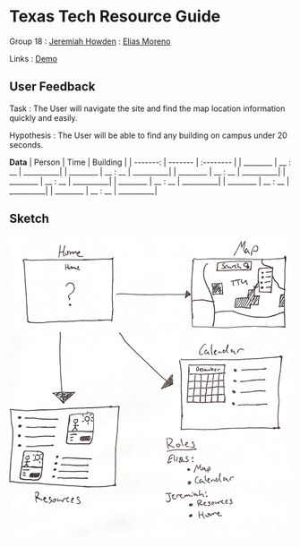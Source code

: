 # Texas Tech Resource Guide

Group 18
: [Jeremiah Howden](https://github.com/JerHowden)
: [Elias Moreno](https://github.com/Eliascm17)

Links
: [Demo](https://jerhowden.github.io/TexasTechResourceGuide)

## User Feedback

Task
: The User will navigate the site and find the map location information quickly and easily.

Hypothesis
: The User will be able to find any building on campus under 20 seconds.

**Data**
|   Person |  Time   | Building  |
| -------: | ------- | :-------- |
| ________ | __ : __ | __________|
| ________ | __ : __ | __________|
| ________ | __ : __ | __________|
| ________ | __ : __ | __________|
| ________ | __ : __ | __________|
| ________ | __ : __ | __________|
| ________ | __ : __ | __________|

## Sketch

![sketch](Sketch.png)